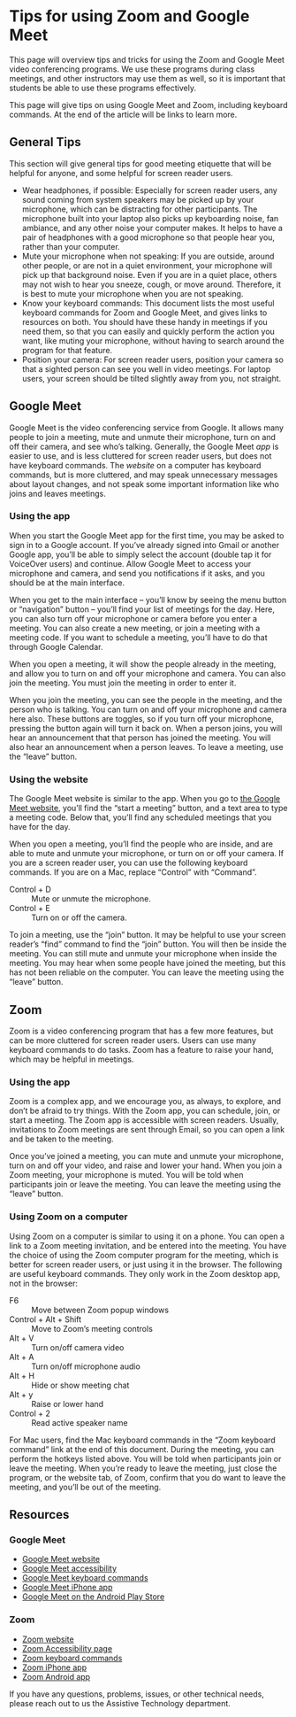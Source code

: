 # Tips for using Zoom and Google Meet

This page will overview tips and tricks for using the Zoom and Google Meet video
conferencing programs. We use these programs during class meetings, and other
instructors may use them as well, so it is important that students be able to
use these programs effectively.

This page will give tips on using Google Meet and Zoom, including keyboard commands. At the end of the article will be links to learn more.

## General Tips

This section will give general tips for good meeting etiquette that will be helpful for anyone, and some helpful for screen reader users.

* Wear headphones, if possible: Especially for screen reader users, any sound coming from system speakers may be picked up by your microphone, which can be distracting for other participants. The microphone built into your laptop also picks up keyboarding noise, fan ambiance, and any other noise your computer makes. It helps to have a pair of headphones with a good microphone so that people hear you, rather than your computer.
* Mute your microphone when not speaking: If you are outside, around other people, or are not in a quiet environment, your microphone will pick up that background noise. Even if you are in a quiet place, others may not wish to hear you sneeze, cough, or move around. Therefore, it is best to mute your microphone when you are not speaking.
* Know your keyboard commands: This document lists the most useful keyboard commands for Zoom and Google Meet, and gives links to resources on both. You should have these handy in meetings if you need them, so that you can easily and quickly perform the action you want, like muting your microphone, without having to search around the program for that feature.
* Position your camera: For screen reader users, position your camera so that a sighted person can see you well in video meetings. For laptop users, your screen should be tilted slightly away from you, not straight.

## Google Meet

Google Meet is the video conferencing service from Google. It allows many people to join a meeting, mute and unmute their microphone, turn on and off their camera, and see who’s talking. Generally, the Google Meet *app* is easier to use, and is less cluttered for screen reader users, but does not have keyboard commands. The *website* on a computer has keyboard commands, but is more cluttered, and may speak unnecessary messages about layout changes, and not speak some important information like who joins and leaves meetings.

### Using the app

When you start the Google Meet app for the first time, you may be asked to sign in to a Google account. If you’ve already signed into Gmail or another Google app, you’ll be able to simply select the account (double tap it for VoiceOver users) and continue. Allow Google Meet to access your microphone and camera, and send you notifications if it asks, and you should be at the main interface.

When you get to the main interface – you’ll know by seeing the menu button or “navigation” button – you’ll find your list of meetings for the day. Here, you can also turn off your microphone or camera before you enter a meeting. You can also create a new meeting, or join a meeting with a meeting code. If you want to schedule a meeting, you’ll have to do that through Google Calendar.

When you open a meeting, it will show the people already in the meeting, and allow you to turn on and off your microphone and camera. You can also join the meeting. You must join the meeting in order to enter it.

When you join the meeting, you can see the people in the meeting, and the person who is talking. You can turn on and off your microphone and camera here also. These buttons are toggles, so if you turn off your microphone, pressing the button again will turn it back on. When a person joins, you will hear an announcement that that person has joined the meeting. You will also hear an announcement when a person leaves. To leave a meeting, use the “leave” button.

### Using the website

The Google Meet website is similar to the app. When you go to [the Google Meet website](https://meet.google.com), you’ll find the “start a meeting” button, and a text area to type a meeting code. Below that, you’ll find any scheduled meetings that you have for the day.

When you open a meeting, you’ll find the people who are inside, and are able to mute and unmute your microphone, or turn on or off your camera. If you are a screen reader user, you can use the following keyboard commands. If you are on a Mac, replace “Control” with “Command”.

<dl>
<dt>Control + D</dt>
<dd>Mute or unmute the microphone.</dd>
<dt>Control + E</dt>
<dd>Turn on or off the camera.</dd>
</dl>

To join a meeting, use the “join” button. It may be helpful to use your screen reader’s “find” command to find the “join” button. You will then be inside the meeting. You can still mute and unmute your microphone when inside the meeting. You may hear when some people have joined the meeting, but this has not been reliable on the computer. You can leave the meeting using the “leave” button.

## Zoom

Zoom is a video conferencing program that has a few more features, but can be more cluttered for screen reader users. Users can use many keyboard commands to do tasks. Zoom has a feature to raise your hand, which may be helpful in meetings.

### Using the app

Zoom is a complex app, and we encourage you, as always, to explore, and don’t be afraid to try things. With the Zoom app, you can schedule, join, or start a meeting. The Zoom app is accessible with screen readers. Usually, invitations to Zoom meetings are sent through Email, so you can open a link and be taken to the meeting.

Once you’ve joined a meeting, you can mute and unmute your microphone, turn on and off your video, and raise and lower your hand. When you join a Zoom meeting, your microphone is muted. You will be told when participants join or leave the meeting. You can leave the meeting using the “leave” button.

### Using Zoom on a computer

Using Zoom on a computer is similar to using it on a phone. You can open a link to a Zoom meeting invitation, and be entered into the meeting. You have the choice of using the Zoom computer program for the meeting, which is better for screen reader users, or just using it in the browser. The following are useful keyboard commands. They only work in the Zoom desktop app, not in the browser:

<dl>
<dt>F6</dt>
<dd>Move between Zoom popup windows</dd>
<dt>Control + Alt + Shift</dt>
<dd>Move to Zoom’s meeting controls</dd>
<dt>Alt + V</dt>
<dd>Turn on/off camera video</dd>
<dt>Alt + A</dt>
<dd>Turn on/off microphone audio</dd>
<dt>Alt + H</dt>
<dd>Hide or show meeting chat</dd>
<dt>Alt + y</dt>
<dd>Raise or lower hand</dd>
<dt>Control + 2</dt>
<dd>Read active speaker name</dd>
</dl>

For Mac users, find the Mac keyboard commands in the “Zoom keyboard command” link at the end of this document. During the meeting, you can perform the hotkeys listed above. You will be told when participants join or leave the meeting. When you’re ready to leave the meeting, just close the program, or the website tab, of Zoom, confirm that you do want to leave the meeting, and you’ll be out of the meeting.

## Resources

### Google Meet

* [Google Meet website](https://meet.google.com)
* [Google Meet accessibility](https://support.google.com/meet/answer/7313544?hl=en)
* [Google Meet keyboard commands](https://support.google.com/a/users/answer/9896256?hl=en)
* [Google Meet iPhone app](https://apps.apple.com/us/app/google-meet/id1013231476)
* [Google Meet on the Android Play Store](https://play.google.com/store/apps/details?id=com.google.android.apps.meetings&hl=en_US)

### Zoom

* [Zoom website](https://zoom.us)
* [Zoom Accessibility page](https://zoom.us/accessibility)
* [Zoom keyboard commands](https://support.zoom.us/hc/en-us/articles/205683899-Hot-Keys-and-Keyboard-Shortcuts-for-Zoom)
* [Zoom iPhone app](https://apps.apple.com/us/app/zoom-cloud-meetings/id546505307)
* [Zoom Android app](https://play.google.com/store/apps/details?id=us.zoom.videomeetings&hl=en_US)

If you have any questions, problems, issues, or other technical needs, please reach out to us the Assistive Technology department.
